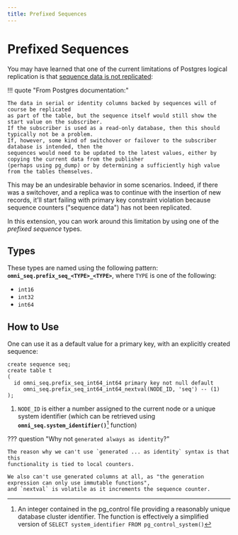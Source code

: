 ```yaml
---
title: Prefixed Sequences
---
```


<!-- @formatter:off -->
# Prefixed Sequences

You may have learned that one of the current limitations of Postgres logical replication is
that [sequence data is not replicated](https://www.postgresql.org/docs/current/logical-replication-restrictions.html):

!!! quote "From Postgres documentation:"
    
    The data in serial or identity columns backed by sequences will of course be replicated
    as part of the table, but the sequence itself would still show the start value on the subscriber. 
    If the subscriber is used as a read-only database, then this should typically not be a problem. 
    If, however, some kind of switchover or failover to the subscriber database is intended, then the
    sequences would need to be updated to the latest values, either by copying the current data from the publisher 
    (perhaps using pg_dump) or by determining a sufficiently high value from the tables themselves.

This may be an undesirable behavior in some scenarios. Indeed, if there was a switchover, and a replica
was to continue with the insertion of new records, it'll start failing with primary key constraint violation
because sequence counters ("sequence data") has not been replicated.

In this extension, you can work around this limitation by using one of the _prefixed sequence_ types.

## Types

These types are named using the following pattern: __`omni_seq.prefix_seq_<TYPE>_<TYPE>`__, where `TYPE` is one
of the following:

* `int16`
* `int32`
* `int64`

## How to Use

One can use it as a default value for a primary key, with an explicitly created sequence:

```postgresql
create sequence seq;
create table t
(
  id omni_seq.prefix_seq_int64_int64 primary key not null default
     omni_seq.prefix_seq_int64_int64_nextval(NODE_ID, 'seq') -- (1)
);
```

1. `NODE_ID` is either a number assigned to the current node or a unique system identifier (which can be retrieved
using __`omni_seq.system_identifier()`__[^system_identifier] function)


??? question "Why not `generated always as identity`?"

    The reason why we can't use `generated ... as identity` syntax is that this
    functionality is tied to local counters.

    We also can't use generated columns at all, as "the generation expression can only use immutable functions",
    and `nextval` is volatile as it increments the sequence counter.


[^system_identifier]: 

      An integer contained in the pg_control file providing a reasonably unique database cluster identifier. 
      The function is effectively a simplified version of `SELECT system_identifier FROM pg_control_system()`
